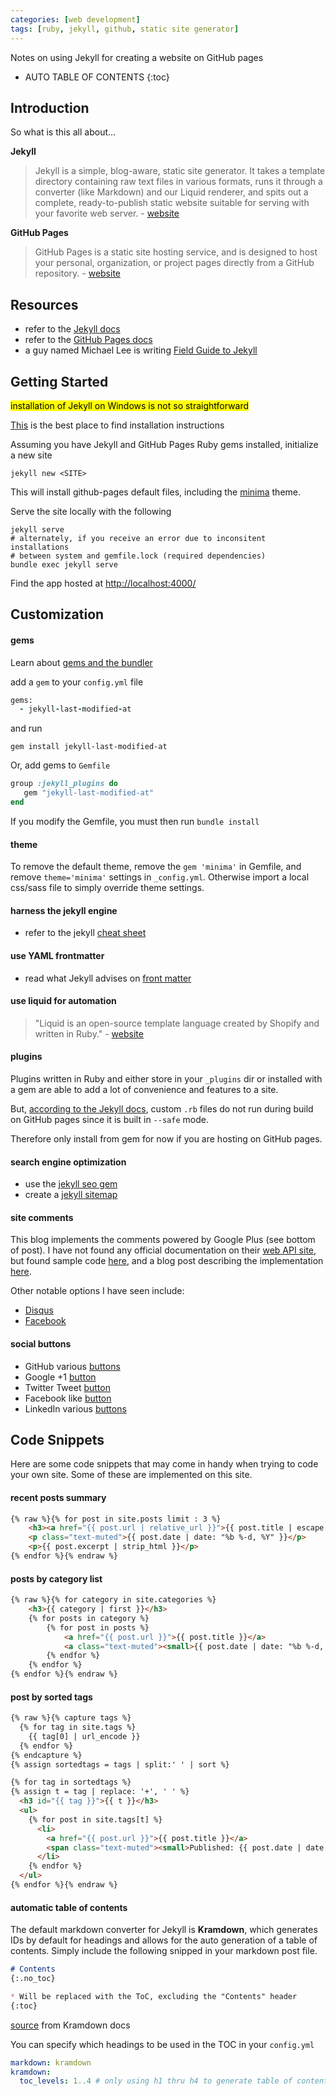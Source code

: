 ```yaml
---
categories: [web development]  
tags: [ruby, jekyll, github, static site generator]  
---
```


Notes on using Jekyll for creating a website on GitHub pages  

<!-- excerpt separator -->

* AUTO TABLE OF CONTENTS
{:toc}

## Introduction

So what is this all about...

**Jekyll**

> Jekyll is a simple, blog-aware, static site generator. It takes a template directory containing raw text files in various formats, runs it through a converter (like Markdown) and our Liquid renderer, and spits out a complete, ready-to-publish static website suitable for serving with your favorite web server. - [website](https://jekyllrb.com/)  

**GitHub Pages**

> GitHub Pages is a static site hosting service, and is designed to host your personal, organization, or project pages directly from a GitHub repository. - [website](https://pages.github.com/)  

## Resources

- refer to the [Jekyll docs](https://jekyllrb.com/docs/home/)
- refer to the [GitHub Pages docs](https://help.github.com/categories/github-pages-basics/)
- a guy named Michael Lee is writing [Field Guide to Jekyll](https://michaelsoolee.com/jekyll-field-guide/)

## Getting Started

<mark>installation of Jekyll on Windows is not so straightforward</mark>

[This](https://jekyllrb.com/docs/windows/#installation) is the best place to find installation instructions  

Assuming you have Jekyll and GitHub Pages Ruby gems installed, initialize a new site  

```shell
jekyll new <SITE>
```

This will install github-pages default files, including the [minima](https://github.com/jekyll/minima) theme.  

Serve the site locally with the following  

```shell
jekyll serve
# alternately, if you receive an error due to inconsitent installations
# between system and gemfile.lock (required dependencies)
bundle exec jekyll serve
```

Find the app hosted at [http://localhost:4000/](http://127.0.0.1:4000)  

## Customization  

#### gems

Learn about [gems and the bundler](http://jekyll.tips/jekyll-casts/gemfiles-and-the-bundler/)  

add a `gem` to your `config.yml` file  

```ruby
gems:
  - jekyll-last-modified-at
```
and run  

```shell
gem install jekyll-last-modified-at
```

Or, add gems to `Gemfile`  

```ruby
group :jekyll_plugins do
   gem "jekyll-last-modified-at"
end
```

If you modify the Gemfile, you must then run `bundle install`  

#### theme  

To remove the default theme, remove the `gem 'minima'` in Gemfile, and remove `theme='minima'` settings in `_config.yml`. Otherwise import a local css/sass file to simply override theme settings.  

#### harness the jekyll engine  

- refer to the jekyll [cheat sheet](http://jekyll.tips/jekyll-cheat-sheet/)  

#### use YAML frontmatter  

- read what Jekyll advises on [front matter](https://jekyllrb.com/docs/frontmatter/)

#### use liquid for automation  

> "Liquid is an open-source template language created by Shopify and written in Ruby." - [website](https://shopify.github.io/liquid/)  

#### plugins

Plugins written in Ruby and either store in your `_plugins` dir or installed with a gem are able to add a lot of convenience and features to a site.

But, [according to the Jekyll docs](http://jekyllrb.com/docs/plugins/), custom `.rb` files do not run during build on GitHub pages since it is built in `--safe` mode.

Therefore only install from gem for now if you are hosting on GitHub pages.

#### search engine optimization

- use the [jekyll seo gem](https://help.github.com/articles/search-engine-optimization-for-github-pages/)
- create a [jekyll sitemap](https://github.com/jekyll/jekyll-sitemap)

#### site comments

This blog implements the comments powered by Google Plus (see bottom of post). I have not found any official documentation on their [web API site](https://developers.google.com/+/web/), but found sample code [here](https://gist.github.com/chuckbutler/fce8077a0161cff6b489), and a blog post describing the implementation [here](https://floaternet.com/gcomments).

Other notable options I have seen include:
- [Disqus](https://disqus.com/)
- [Facebook](https://developers.facebook.com/docs/plugins/comments)

#### social buttons

- GitHub various [buttons](https://buttons.github.io/)
- Google +1 [button](https://developers.google.com/+/web/+1button/)
- Twitter Tweet [button](https://dev.twitter.com/web/tweet-button)
- Facebook like [button](https://developers.facebook.com/docs/plugins/like-button)
- LinkedIn various [buttons](https://developer.linkedin.com/plugins)

## Code Snippets


Here are some code snippets that may come in handy when trying to code your own site. Some of these are implemented on this site.  

#### recent posts summary

```html
{% raw %}{% for post in site.posts limit : 3 %}
    <h3><a href="{{ post.url | relative_url }}">{{ post.title | escape }}</a></h3>
    <p class="text-muted">{{ post.date | date: "%b %-d, %Y" }}</p>
    <p>{{ post.excerpt | strip_html }}</p>
{% endfor %}{% endraw %}
```

#### posts by category list

```html
{% raw %}{% for category in site.categories %}
    <h3>{{ category | first }}</h3>
    {% for posts in category %}
        {% for post in posts %}
            <a href="{{ post.url }}">{{ post.title }}</a>
            <a class="text-muted"><small>{{ post.date | date: "%b %-d, %Y" }}</small></a>
        {% endfor %}
    {% endfor %}
{% endfor %}{% endraw %}
```

#### post by sorted tags

```html
{% raw %}{% capture tags %}
  {% for tag in site.tags %}
    {{ tag[0] | url_encode }}
  {% endfor %}
{% endcapture %}
{% assign sortedtags = tags | split:' ' | sort %}

{% for tag in sortedtags %}
{% assign t = tag | replace: '+', ' ' %}
  <h3 id="{{ tag }}">{{ t }}</h3>
  <ul>
    {% for post in site.tags[t] %}
      <li>
        <a href="{{ post.url }}">{{ post.title }}</a>
        <span class="text-muted"><small>Published: {{ post.date | date: "%b %-d, %Y" }}</small></span>
      </li>
    {% endfor %}
  </ul>
{% endfor %}{% endraw %}
```

#### automatic table of contents

The default markdown converter for Jekyll is **Kramdown**, which generates IDs by default for headings and allows for the auto generation of a table of contents. Simply include the following snipped in your markdown post file.  

```Markdown
# Contents
{:.no_toc}

* Will be replaced with the ToC, excluding the "Contents" header
{:toc}
```

[source](https://kramdown.gettalong.org/converter/html.html#toc) from Kramdown docs  

You can specify which headings to be used in the TOC in your `config.yml`  

```yaml
markdown: kramdown
kramdown:
  toc_levels: 1..4 # only using h1 thru h4 to generate table of contents in posts
```
